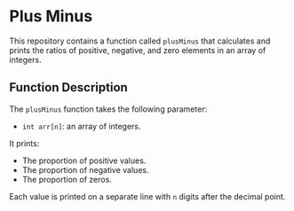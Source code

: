 # Plus Minus

This repository contains a function called `plusMinus` that calculates and prints the ratios of positive, negative, and zero elements in an array of integers.

## Function Description

The `plusMinus` function takes the following parameter:

- `int arr[n]`: an array of integers.

It prints:

- The proportion of positive values.
- The proportion of negative values.
- The proportion of zeros.

Each value is printed on a separate line with `n` digits after the decimal point.
